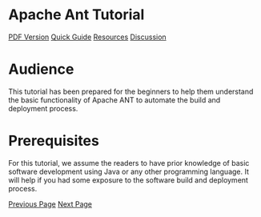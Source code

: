 # Apache Ant Tutorial
[PDF Version](../ant/ant_pdf_version.md)
[Quick Guide](../ant/ant_quick_guide.md)
[Resources](../ant/ant_useful_resources.md)
[Discussion](../ant/ant_discussion.md)

# Audience
This tutorial has been prepared for the beginners to help them understand the basic functionality of Apache ANT to automate the build and deployment process.

# Prerequisites
For this tutorial, we assume the readers to have prior knowledge of basic software development using Java or any other programming language. It will help if you had some exposure to the software build and deployment process.


[Previous Page](../ant/index.md) [Next Page](../ant/ant_introduction.md) 
